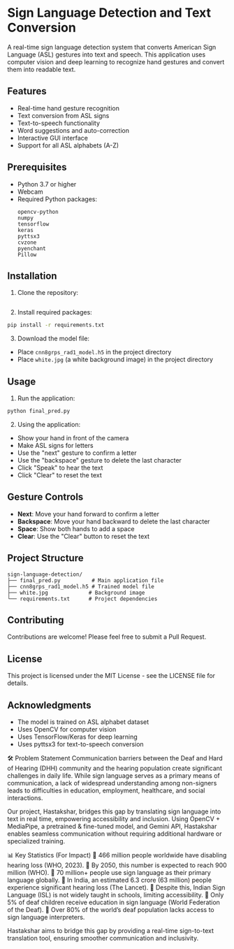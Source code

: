 # Sign Language Detection and Text Conversion

A real-time sign language detection system that converts American Sign Language (ASL) gestures into text and speech. This application uses computer vision and deep learning to recognize hand gestures and convert them into readable text.

## Features

- Real-time hand gesture recognition
- Text conversion from ASL signs
- Text-to-speech functionality
- Word suggestions and auto-correction
- Interactive GUI interface
- Support for all ASL alphabets (A-Z)

## Prerequisites

- Python 3.7 or higher
- Webcam
- Required Python packages:
  ```
  opencv-python
  numpy
  tensorflow
  keras
  pyttsx3
  cvzone
  pyenchant
  Pillow
  ```

## Installation

1. Clone the repository:
```bash

```

2. Install required packages:
```bash
pip install -r requirements.txt
```

3. Download the model file:
- Place `cnn8grps_rad1_model.h5` in the project directory
- Place `white.jpg` (a white background image) in the project directory

## Usage

1. Run the application:
```bash
python final_pred.py
```

2. Using the application:
- Show your hand in front of the camera
- Make ASL signs for letters
- Use the "next" gesture to confirm a letter
- Use the "backspace" gesture to delete the last character
- Click "Speak" to hear the text
- Click "Clear" to reset the text

## Gesture Controls

- **Next**: Move your hand forward to confirm a letter
- **Backspace**: Move your hand backward to delete the last character
- **Space**: Show both hands to add a space
- **Clear**: Use the "Clear" button to reset the text

## Project Structure

```
sign-language-detection/
├── final_pred.py          # Main application file
├── cnn8grps_rad1_model.h5 # Trained model file
├── white.jpg             # Background image
└── requirements.txt      # Project dependencies
```

## Contributing

Contributions are welcome! Please feel free to submit a Pull Request.

## License

This project is licensed under the MIT License - see the LICENSE file for details.

## Acknowledgments

- The model is trained on ASL alphabet dataset
- Uses OpenCV for computer vision
- Uses TensorFlow/Keras for deep learning
- Uses pyttsx3 for text-to-speech conversion 

🛠 Problem Statement
Communication barriers between the Deaf and Hard of Hearing (DHH) community and the hearing population create significant challenges in daily life. While sign language serves as a primary means of communication, a lack of widespread understanding among non-signers leads to difficulties in education, employment, healthcare, and social interactions.

Our project, Hastakshar, bridges this gap by translating sign language into text in real time, empowering accessibility and inclusion. Using OpenCV + MediaPipe, a pretrained & fine-tuned model, and Gemini API, Hastakshar enables seamless communication without requiring additional hardware or specialized training.

📊 Key Statistics (For Impact)
🔹 466 million people worldwide have disabling hearing loss (WHO, 2023).
🔹 By 2050, this number is expected to reach 900 million (WHO).
🔹 70 million+ people use sign language as their primary language globally.
🔹 In India, an estimated 6.3 crore (63 million) people experience significant hearing loss (The Lancet).
🔹 Despite this, Indian Sign Language (ISL) is not widely taught in schools, limiting accessibility.
🔹 Only 5% of deaf children receive education in sign language (World Federation of the Deaf).
🔹 Over 80% of the world’s deaf population lacks access to sign language interpreters.

Hastakshar aims to bridge this gap by providing a real-time sign-to-text translation tool, ensuring smoother communication and inclusivity.
